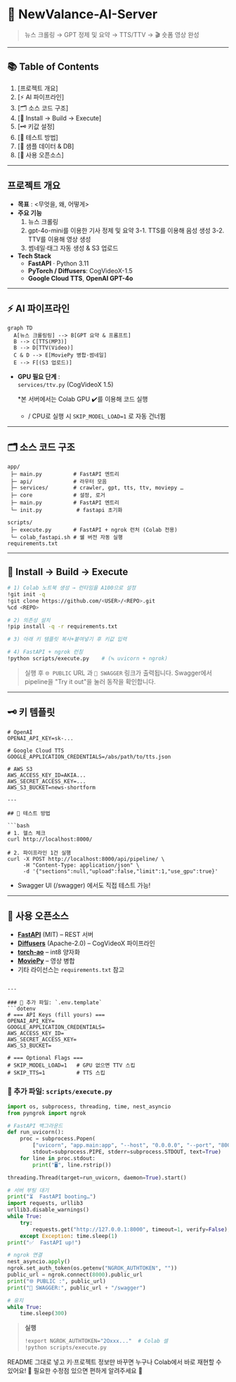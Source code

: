 
# 📰 NewValance-AI-Server

> 뉴스 크롤링 → GPT 정제 및 요약 → TTS/TTV → 🎬 숏폼 영상 완성  

---

## 📚 Table of Contents
1. [프로젝트 개요]
2. [⚡ AI 파이프라인]
3. [🗂️ 소스 코드 구조]
4. [🔧 Install → Build → Execute]
5. [🗝️ 키값 설정]
6. [🧪 테스트 방법]
7. [📁 샘플 데이터 & DB]
8. [📝 사용 오픈소스]

---

## 프로젝트 개요
- **목표** : <무엇을, 왜, 어떻게>
- **주요 기능**
  1. 뉴스 크롤링
  2. gpt-4o-mini를 이용한 기사 정제 및 요약
  3-1. TTS를 이용해 음성 생성
  3-2. TTV를 이용해 영상 생성
  5. 썸네일·태그 자동 생성 & S3 업로드
- **Tech Stack**  
  - **FastAPI** · Python 3.11  
  - **PyTorch / Diffusers**: CogVideoX-1.5  
  - **Google Cloud TTS**, **OpenAI GPT-4o**

---

## ⚡ AI 파이프라인
```mermaid
graph TD
  A[뉴스 크롤링링] --> B[GPT 요약 & 프롬프트]
  B --> C[TTS(MP3)]
  B --> D[TTV(Video)]
  C & D --> E[MoviePy 병합·썸네일]
  E --> F[(S3 업로드)]
````

* **GPU 필요 단계** : <br>`services/ttv.py` (CogVideoX 1.5)

  *본 서버에서는 Colab GPU ✔️를 이용해 코드 실행
  * / CPU로 실행 시 `SKIP_MODEL_LOAD=1` 로 자동 건너뜀

---

## 🗂️ 소스 코드 구조

```
app/
 ├─ main.py          # FastAPI 엔트리
 ├─ api/             # 라우터 모음
 ├─ services/        # crawler, gpt, tts, ttv, moviepy …
 ├─ core             # 설정, 로거
 ├─ main.py          # FastAPI 엔트리
 └─ init.py           # fastapi 초기화

scripts/
 ├─ execute.py       # FastAPI + ngrok 런처 (Colab 전용)
 └─ colab_fastapi.sh # 쉘 버전 자동 실행
requirements.txt
```

---

## 🔧 Install → Build → Execute

```bash
# 1) Colab 노트북 생성 → 런타임을 A100으로 설정
!git init -q
!git clone https://github.com/<USER>/<REPO>.git
%cd <REPO>

# 2) 의존성 설치
!pip install -q -r requirements.txt

# 3) 아래 키 템플릿 복사+붙여넣기 후 키값 입력

# 4) FastAPI + ngrok 런칭
!python scripts/execute.py    # (≒ uvicorn + ngrok)
```

> 실행 후 `🌐 PUBLIC` URL 과 `🔗 SWAGGER` 링크가 출력됩니다.
> Swagger에서 pipeline을 "Try it out"을 눌러 동작을 확인합니다. 

---

## 🗝️ 키 템플릿

```dotenv
# OpenAI
OPENAI_API_KEY=sk-...

# Google Cloud TTS
GOOGLE_APPLICATION_CREDENTIALS=/abs/path/to/tts.json

# AWS S3
AWS_ACCESS_KEY_ID=AKIA...
AWS_SECRET_ACCESS_KEY=...
AWS_S3_BUCKET=news-shortform

---

## 🧪 테스트 방법

```bash
# 1. 헬스 체크
curl http://localhost:8000/

# 2. 파이프라인 1건 실행
curl -X POST http://localhost:8000/api/pipeline/ \
     -H "Content-Type: application/json" \
     -d '{"sections":null,"upload":false,"limit":1,"use_gpu":true}'
```

* Swagger UI (/swagger) 에서도 직접 테스트 가능!

---


## 📝 사용 오픈소스

* **[FastAPI](https://github.com/tiangolo/fastapi)** (MIT) – REST 서버
* **[Diffusers](https://github.com/huggingface/diffusers)** (Apache-2.0) – CogVideoX 파이프라인
* **[torch-ao](https://github.com/pytorch/ao)** – int8 양자화
* **[MoviePy](https://github.com/Zulko/moviepy)** – 영상 병합
* 기타 라이선스는 `requirements.txt` 참고

````

---

### 📂 추가 파일: `.env.template`
```dotenv
# === API Keys (fill yours) ===
OPENAI_API_KEY=
GOOGLE_APPLICATION_CREDENTIALS=
AWS_ACCESS_KEY_ID=
AWS_SECRET_ACCESS_KEY=
AWS_S3_BUCKET=

# === Optional Flags ===
# SKIP_MODEL_LOAD=1   # GPU 없으면 TTV 스킵
# SKIP_TTS=1          # TTS 스킵
````

### 🚀 추가 파일: `scripts/execute.py`

```python
import os, subprocess, threading, time, nest_asyncio
from pyngrok import ngrok

# FastAPI 백그라운드
def run_uvicorn():
    proc = subprocess.Popen(
        ["uvicorn", "app.main:app", "--host", "0.0.0.0", "--port", "8000", "--reload"],
        stdout=subprocess.PIPE, stderr=subprocess.STDOUT, text=True)
    for line in proc.stdout:
        print("🖥️", line.rstrip())

threading.Thread(target=run_uvicorn, daemon=True).start()

# 서버 부팅 대기
print("⏳  FastAPI booting…")
import requests, urllib3
urllib3.disable_warnings()
while True:
    try:
        requests.get("http://127.0.0.1:8000", timeout=1, verify=False); break
    except Exception: time.sleep(1)
print("✅  FastAPI up!")

# ngrok 연결
nest_asyncio.apply()
ngrok.set_auth_token(os.getenv("NGROK_AUTHTOKEN", ""))
public_url = ngrok.connect(8000).public_url
print("🌐 PUBLIC :", public_url)
print("🔗 SWAGGER:", public_url + "/swagger")

# 유지
while True:
    time.sleep(300)
```

> **실행**
>
> ```bash
> !export NGROK_AUTHTOKEN="2Oxxx..."  # Colab 셀
> !python scripts/execute.py
> ```

README 그대로 넣고 키·프로젝트 정보만 바꾸면 누구나 Colab에서 바로 재현할 수 있어요! 🥳
필요한 수정점 있으면 편하게 알려주세요 💬
